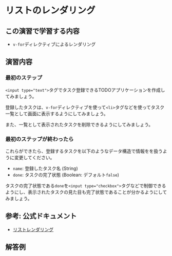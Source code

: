 # リストのレンダリング

## この演習で学習する内容
- `v-for`ディレクティブによるレンダリング

## 演習内容

### 最初のステップ
`<input type="text">`タグでタスク登録できるTODOアプリケーションを作成してみましょう。

登録したタスクは、`v-for`ディレクティブを使って`<li>`タグなどを使ってタスク一覧として画面に表示するようにしてみましょう。

また、一覧として表示されたタスクを削除できるようにしてみましょう。

### 最初のステップが終わったら
これらができたら、登録するタスクを以下のようなデータ構造で情報をを扱うように変更してください。

- `name`: 登録したタスク名 (String)
- `done`: タスクの完了状態 (Boolean: デフォルト`false`)

タスクの完了状態である`done`を`<input type="checkbox">`タグなどで制御できるようにし、表示されたタスクの見た目も完了状態であることが分かるようにしてみましょう。

## 参考: 公式ドキュメント
- [リストレンダリング](https://jp.vuejs.org/v2/guide/list.html)

## 解答例

